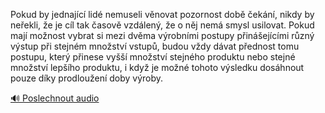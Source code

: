 
Pokud by jednající lidé nemuseli věnovat pozornost době čekání, nikdy by neřekli, že je cíl tak časově vzdálený, že o něj nemá smysl usilovat. Pokud mají možnost vybrat si mezi dvěma výrobními postupy přinášejícími různý výstup při stejném množství vstupů, budou vždy dávat přednost tomu postupu, který přinese vyšší množství stejného produktu nebo stejné množství lepšího produktu, i když je možné tohoto výsledku dosáhnout pouze díky prodloužení doby výroby.

[🔊 Poslechnout audio](/data/7-paragraphs/audio/chapter_87/para_002-Pokud-by-jednajc-lid-nemuseli-vnovat-pozornost.mp3)

